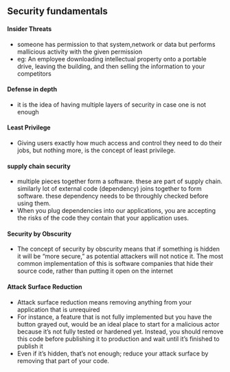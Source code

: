 ## Security fundamentals
#### Insider Threats
- someone has permission to that system,network or data but performs mallicious activity with the given permission
- eg: An employee downloading intellectual property onto a portable drive, leaving the
building, and then selling the information to your competitors
#### Defense in depth
- it  is the idea of having multiple layers of security in case one is not enough
#### Least Privilege
- Giving users exactly how much access and control they need to do their jobs, but nothing
more, is the concept of least privilege.
#### supply chain security
- multiple pieces together form a software. these are part of supply chain. similarly lot of external code (dependency) joins together to form software. these dependency needs to be throughly checked before using them.
- When you plug dependencies into our applications, you are accepting the risks of the code they contain that your application uses. 
#### Security by Obscurity
- The concept of security by obscurity means that if something is hidden it will be “more
secure,” as potential attackers will not notice it. The most common implementation of this
is software companies that hide their source code, rather than putting it open on the
internet 
#### Attack Surface Reduction
- Attack surface reduction means removing anything from your application that is
unrequired
- For instance, a feature that is not fully implemented but you have the button
grayed out, would be an ideal place to start for a malicious actor because it’s not fully tested or hardened yet. Instead, you should remove this code before publishing it to production
and wait until it’s finished to publish it
- Even if it’s hidden, that’s not enough; reduce your attack surface by removing that part of your code.
